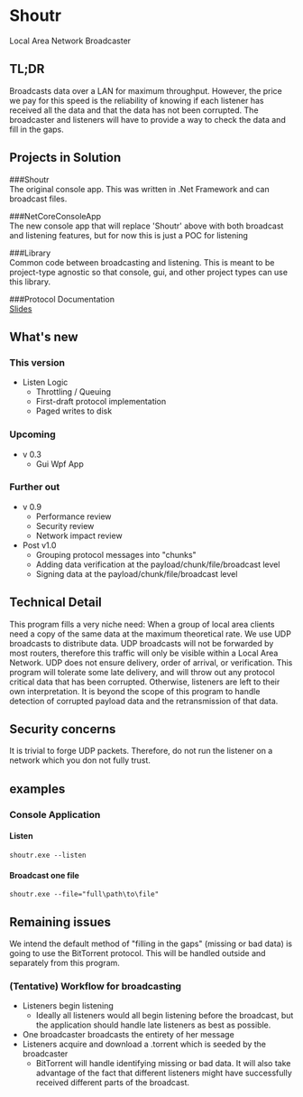 # Shoutr
Local Area Network Broadcaster

## TL;DR
Broadcasts data over a LAN for maximum throughput. However, the price we pay for this speed is the reliability of knowing if each listener has received all the data and that the data has not been corrupted. The broadcaster and listeners will have to provide a way to check the data and fill in the gaps.

## Projects in Solution
###Shoutr  
The original console app. This was written in .Net Framework and can broadcast files.

###NetCoreConsoleApp  
The new console app that will replace 'Shoutr' above with both broadcast and listening features, but for now this is just a POC for listening

###Library  
Common code between broadcasting and listening. This is meant to be project-type agnostic so that console, gui, and other project types can use this library.

###Protocol Documentation  
[Slides](https://docs.google.com/presentation/d/1IqBBzTBrykF9-Zw34GQDIrYgL3kA21jB26MuMpO7WNU/edit#slide=id.p)

## What's new

### This version
* Listen Logic
  * Throttling / Queuing
  * First-draft protocol implementation
  * Paged writes to disk

### Upcoming 
* v 0.3
  * Gui Wpf App

### Further out 
* v 0.9 
  * Performance review
  * Security review
  * Network impact review
* Post v1.0
  * Grouping protocol messages into "chunks"
  * Adding data verification at the payload/chunk/file/broadcast level
  * Signing data at the payload/chunk/file/broadcast level

## Technical Detail
This program fills a very niche need: When a group of local area clients need a copy of the same data at the maximum theoretical rate. We use UDP broadcasts to distribute data. UDP broadcasts will not be forwarded by most routers, therefore this traffic will only be visible within a Local Area Network. UDP does not ensure delivery, order of arrival, or verification. This program will tolerate some late delivery, and will throw out any protocol critical data that has been corrupted. Otherwise, listeners are left to their own interpretation. It is beyond the scope of this program to handle detection of corrupted payload data and the retransmission of that data. 
## Security concerns
It is trivial to forge UDP packets. Therefore, do not run the listener on a network which you don not fully trust.
## examples
### Console Application
#### Listen
`shoutr.exe --listen`
#### Broadcast one file
`shoutr.exe --file="full\path\to\file"`
## Remaining issues
We intend the default method of "filling in the gaps" (missing or bad data) is going to use the BitTorrent protocol. This will be handled outside and separately from this program.
### (Tentative) Workflow for broadcasting
* Listeners begin listening
  - Ideally all listeners would all begin listening before the broadcast, but the application should handle late listeners as best as possible.
* One broadcaster broadcasts the entirety of her message
* Listeners acquire and download a .torrent which is seeded by the broadcaster
  - BitTorrent will handle identifying missing or bad data. It will also take advantage of the fact that different listeners might have successfully received different parts of the broadcast.



